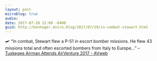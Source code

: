 ```yaml
---
layout: post
microblog: true
audio: 
date: 2017-07-28 22:09 -0400
guid: http://benhager.micro.blog/2017/07/29/in-combat-stewart.html
---
```

🛩 “In combat, Stewart flew a P-51 in escort bomber missions. He flew 43 missions total and often escorted bombers from Italy to Europe…” – [Tuskegee Airman Attends AirVenture 2017 - AVweb](https://www.avweb.com/avwebflash/news/Tuskegee-Airman-Attends-AirVenture-2017-229410-1.html)
